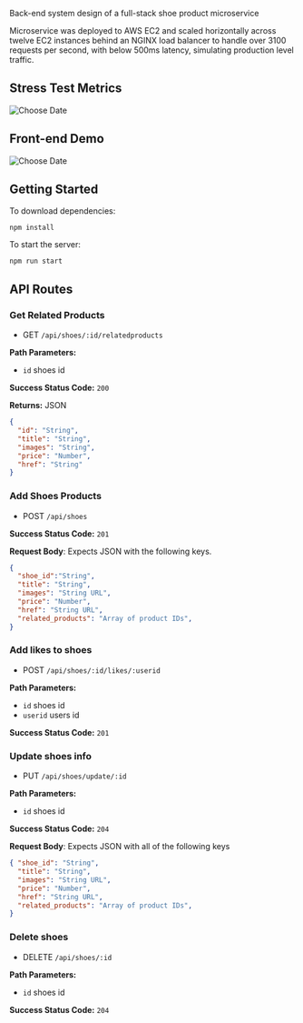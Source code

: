 Back-end system design of a full-stack shoe product microservice

Microservice was deployed to AWS EC2 and scaled horizontally across twelve EC2 instances behind an NGINX load balancer to handle over 3100 requests per second, with below 500ms latency, simulating production level traffic.

## Stress Test Metrics

![Choose Date](https://i.imgur.com/lPudaL7.png?1)

## Front-end Demo

![Choose Date](https://i.imgur.com/mKfr4JG.png)
## Getting Started

To download dependencies:
```
npm install
```
To start the server:
```
npm run start

```
## API Routes

### Get Related Products

- GET `/api/shoes/:id/relatedproducts`

**Path Parameters:**

- `id` shoes id

**Success Status Code:** `200`

**Returns:** JSON

```json
{
  "id": "String",
  "title": "String",
  "images": "String",
  "price": "Number",
  "href": "String"
}
```

### Add Shoes Products

- POST `/api/shoes`

**Success Status Code:** `201`

**Request Body**: Expects JSON with the following keys.

```json
{ 
  "shoe_id":"String",
  "title": "String",
  "images": "String URL",
  "price": "Number",
  "href": "String URL",
  "related_products": "Array of product IDs",
}
```

### Add likes to shoes

- POST `/api/shoes/:id/likes/:userid`

**Path Parameters:**

- `id` shoes id
- `userid` users id

**Success Status Code:** `201`


### Update shoes info

- PUT `/api/shoes/update/:id`

**Path Parameters:**

- `id` shoes id

**Success Status Code:** `204`

**Request Body**: Expects JSON with all of the following keys

```json
{ "shoe_id": "String",
  "title": "String",
  "images": "String URL",
  "price": "Number",
  "href": "String URL",
  "related_products": "Array of product IDs",
}
```

### Delete shoes

- DELETE `/api/shoes/:id`

**Path Parameters:**

- `id` shoes id

**Success Status Code:** `204`

## 
